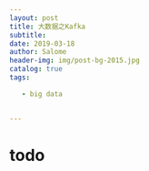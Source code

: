 ```yaml
---
layout: post
title: 大数据之Kafka
subtitle: 
date: 2019-03-18
author: Salome
header-img: img/post-bg-2015.jpg
catalog: true
tags:

   - big data


---
```


# todo

